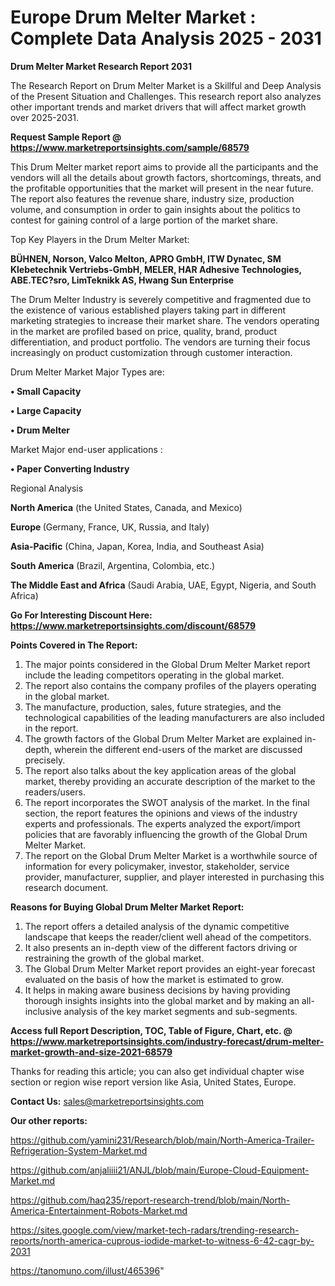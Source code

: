 # Europe Drum Melter Market : Complete Data Analysis 2025 - 2031

<strong>Drum Melter Market Research Report 2031</strong>

The Research Report on Drum Melter Market is a Skillful and Deep Analysis of the Present Situation and Challenges. This research report also analyzes other important trends and market drivers that will affect market growth over 2025-2031.

<strong>Request Sample Report @ <a href=https://www.marketreportsinsights.com/sample/68579>https://www.marketreportsinsights.com/sample/68579</a></strong>

This Drum Melter market report aims to provide all the participants and the vendors will all the details about growth factors, shortcomings, threats, and the profitable opportunities that the market will present in the near future. The report also features the revenue share, industry size, production volume, and consumption in order to gain insights about the politics to contest for gaining control of a large portion of the market share.

Top Key Players in the Drum Melter Market:

<strong>BÜHNEN, Norson, Valco Melton, APRO GmbH, ITW Dynatec, SM Klebetechnik Vertriebs-GmbH, MELER, HAR Adhesive Technologies, ABE.TEC?sro, LimTeknikk AS, Hwang Sun Enterprise</strong>

The Drum Melter Industry is severely competitive and fragmented due to the existence of various established players taking part in different marketing strategies to increase their market share. The vendors operating in the market are profiled based on price, quality, brand, product differentiation, and product portfolio. The vendors are turning their focus increasingly on product customization through customer interaction.

Drum Melter Market Major Types are:

<strong>• Small Capacity

• Large Capacity

• Drum Melter</strong>

Market Major end-user applications :

<strong>• Paper Converting Industry</strong>

Regional Analysis

</u><strong><b>North America</b></strong> (the United States, Canada, and Mexico)

<strong><b>Europe </b></strong>(Germany, France, UK, Russia, and Italy)

<strong><b>Asia-Pacific</b></strong> (China, Japan, Korea, India, and Southeast Asia)

<strong><b>South America</b></strong> (Brazil, Argentina, Colombia, etc.)

<strong><b>The Middle East and Africa</b></strong> (Saudi Arabia, UAE, Egypt, Nigeria, and South Africa)

<strong>Go For Interesting Discount Here: <a href=https://www.marketreportsinsights.com/discount/68579>https://www.marketreportsinsights.com/discount/68579</a></strong>

<strong>Points Covered in The Report:</strong>
<ol>
  <li>The major points considered in the Global Drum Melter Market report include the leading competitors operating in the global market.</li>
  <li>The report also contains the company profiles of the players operating in the global market.</li>
  <li>The manufacture, production, sales, future strategies, and the technological capabilities of the leading manufacturers are also included in the report.</li>
  <li>The growth factors of the Global Drum Melter Market are explained in-depth, wherein the different end-users of the market are discussed precisely.</li>
  <li>The report also talks about the key application areas of the global market, thereby providing an accurate description of the market to the readers/users.</li>
  <li>The report incorporates the SWOT analysis of the market. In the final section, the report features the opinions and views of the industry experts and professionals. The experts analyzed the export/import policies that are favorably influencing the growth of the Global Drum Melter Market.</li>
  <li>The report on the Global Drum Melter Market is a worthwhile source of information for every policymaker, investor, stakeholder, service provider, manufacturer, supplier, and player interested in purchasing this research document.</li>
</ol>
<strong>Reasons for Buying Global Drum Melter Market Report:</strong>

<ol>
  <li>The report offers a detailed analysis of the dynamic competitive landscape that keeps the reader/client well ahead of the competitors.</li>
  <li>It also presents an in-depth view of the different factors driving or restraining the growth of the global market.</li>
  <li>The Global Drum Melter Market report provides an eight-year forecast evaluated on the basis of how the market is estimated to grow.</li>
  <li>It helps in making aware business decisions by having providing thorough insights insights into the global market and by making an all-inclusive analysis of the key market segments and sub-segments.</li>
</ol>
<strong>Access full Report Description, TOC, Table of Figure, Chart, etc. @ <a href=https://www.marketreportsinsights.com/industry-forecast/drum-melter-market-growth-and-size-2021-68579>https://www.marketreportsinsights.com/industry-forecast/drum-melter-market-growth-and-size-2021-68579</a></strong>


Thanks for reading this article; you can also get individual chapter wise section or region wise report version like Asia, United States, Europe.

<strong>Contact Us:</strong>
sales@marketreportsinsights.com

<strong>Our other reports:</strong>

<a href=https://github.com/yamini231/Research/blob/main/North-America-Trailer-Refrigeration-System-Market.md>https://github.com/yamini231/Research/blob/main/North-America-Trailer-Refrigeration-System-Market.md</a>

<a href=https://github.com/anjaliiii21/ANJL/blob/main/Europe-Cloud-Equipment-Market.md>https://github.com/anjaliiii21/ANJL/blob/main/Europe-Cloud-Equipment-Market.md</a>

<a href=https://github.com/haq235/report-research-trend/blob/main/North-America-Entertainment-Robots-Market.md>https://github.com/haq235/report-research-trend/blob/main/North-America-Entertainment-Robots-Market.md</a>

<a href=https://sites.google.com/view/market-tech-radars/trending-research-reports/north-america-cuprous-iodide-market-to-witness-6-42-cagr-by-2031>https://sites.google.com/view/market-tech-radars/trending-research-reports/north-america-cuprous-iodide-market-to-witness-6-42-cagr-by-2031</a>

<a href=https://tanomuno.com/illust/465396>https://tanomuno.com/illust/465396</a>"
